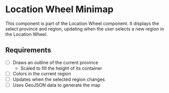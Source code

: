 # Location Wheel Minimap

This component is part of the Location Wheel component. It displays the select province and region, updating when the user selects a new region in the Location Wheel.

## Requirements

- [ ] Draws an outline of the current province
  - Scaled to fill the height of its container
- [ ] Colors in the current region
- [ ] Updates when the selected region changes
- [ ] Uses GeoJSON data to generate the map
